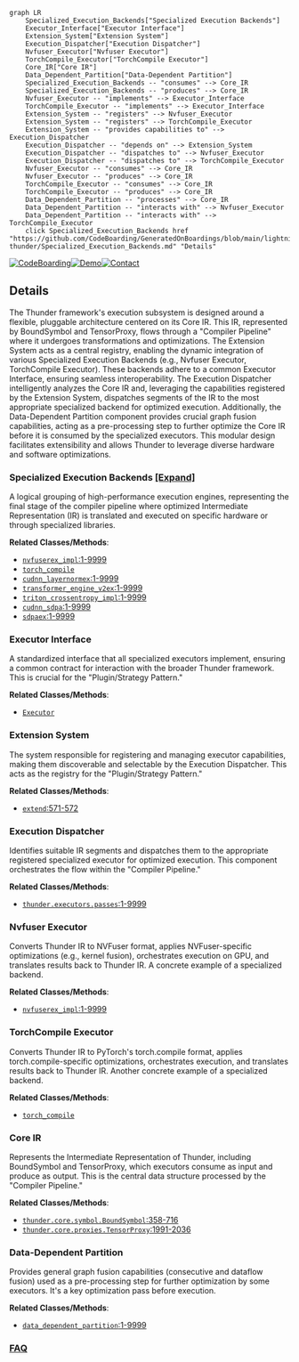 ```mermaid
graph LR
    Specialized_Execution_Backends["Specialized Execution Backends"]
    Executor_Interface["Executor Interface"]
    Extension_System["Extension System"]
    Execution_Dispatcher["Execution Dispatcher"]
    Nvfuser_Executor["Nvfuser Executor"]
    TorchCompile_Executor["TorchCompile Executor"]
    Core_IR["Core IR"]
    Data_Dependent_Partition["Data-Dependent Partition"]
    Specialized_Execution_Backends -- "consumes" --> Core_IR
    Specialized_Execution_Backends -- "produces" --> Core_IR
    Nvfuser_Executor -- "implements" --> Executor_Interface
    TorchCompile_Executor -- "implements" --> Executor_Interface
    Extension_System -- "registers" --> Nvfuser_Executor
    Extension_System -- "registers" --> TorchCompile_Executor
    Extension_System -- "provides capabilities to" --> Execution_Dispatcher
    Execution_Dispatcher -- "depends on" --> Extension_System
    Execution_Dispatcher -- "dispatches to" --> Nvfuser_Executor
    Execution_Dispatcher -- "dispatches to" --> TorchCompile_Executor
    Nvfuser_Executor -- "consumes" --> Core_IR
    Nvfuser_Executor -- "produces" --> Core_IR
    TorchCompile_Executor -- "consumes" --> Core_IR
    TorchCompile_Executor -- "produces" --> Core_IR
    Data_Dependent_Partition -- "processes" --> Core_IR
    Data_Dependent_Partition -- "interacts with" --> Nvfuser_Executor
    Data_Dependent_Partition -- "interacts with" --> TorchCompile_Executor
    click Specialized_Execution_Backends href "https://github.com/CodeBoarding/GeneratedOnBoardings/blob/main/lightning-thunder/Specialized_Execution_Backends.md" "Details"
```

[![CodeBoarding](https://img.shields.io/badge/Generated%20by-CodeBoarding-9cf?style=flat-square)](https://github.com/CodeBoarding/CodeBoarding)[![Demo](https://img.shields.io/badge/Try%20our-Demo-blue?style=flat-square)](https://www.codeboarding.org/demo)[![Contact](https://img.shields.io/badge/Contact%20us%20-%20contact@codeboarding.org-lightgrey?style=flat-square)](mailto:contact@codeboarding.org)

## Details

The Thunder framework's execution subsystem is designed around a flexible, pluggable architecture centered on its Core IR. This IR, represented by BoundSymbol and TensorProxy, flows through a "Compiler Pipeline" where it undergoes transformations and optimizations. The Extension System acts as a central registry, enabling the dynamic integration of various Specialized Execution Backends (e.g., Nvfuser Executor, TorchCompile Executor). These backends adhere to a common Executor Interface, ensuring seamless interoperability. The Execution Dispatcher intelligently analyzes the Core IR and, leveraging the capabilities registered by the Extension System, dispatches segments of the IR to the most appropriate specialized backend for optimized execution. Additionally, the Data-Dependent Partition component provides crucial graph fusion capabilities, acting as a pre-processing step to further optimize the Core IR before it is consumed by the specialized executors. This modular design facilitates extensibility and allows Thunder to leverage diverse hardware and software optimizations.

### Specialized Execution Backends [[Expand]](./Specialized_Execution_Backends.md)
A logical grouping of high-performance execution engines, representing the final stage of the compiler pipeline where optimized Intermediate Representation (IR) is translated and executed on specific hardware or through specialized libraries.


**Related Classes/Methods**:

- <a href="https://github.com/Lightning-AI/lightning-thunder/blob/main/thunder/executors/nvfuserex_impl.py#L1-L9999" target="_blank" rel="noopener noreferrer">`nvfuserex_impl`:1-9999</a>
- <a href="https://github.com/Lightning-AI/lightning-thunder/blob/main/thunder/benchmarks/benchmark_litgpt.py" target="_blank" rel="noopener noreferrer">`torch_compile`</a>
- <a href="https://github.com/Lightning-AI/lightning-thunder/blob/main/thunder/executors/cudnn_layernormex.py#L1-L9999" target="_blank" rel="noopener noreferrer">`cudnn_layernormex`:1-9999</a>
- <a href="https://github.com/Lightning-AI/lightning-thunder/blob/main/thunder/executors/transformer_engine_v2ex.py#L1-L9999" target="_blank" rel="noopener noreferrer">`transformer_engine_v2ex`:1-9999</a>
- <a href="https://github.com/Lightning-AI/lightning-thunder/blob/main/thunder/executors/triton_crossentropy_impl.py#L1-L9999" target="_blank" rel="noopener noreferrer">`triton_crossentropy_impl`:1-9999</a>
- <a href="https://github.com/Lightning-AI/lightning-thunder/blob/main/thunder/executors/cudnn_sdpa.py#L1-L9999" target="_blank" rel="noopener noreferrer">`cudnn_sdpa`:1-9999</a>
- <a href="https://github.com/Lightning-AI/lightning-thunder/blob/main/thunder/executors/sdpaex.py#L1-L9999" target="_blank" rel="noopener noreferrer">`sdpaex`:1-9999</a>


### Executor Interface
A standardized interface that all specialized executors implement, ensuring a common contract for interaction with the broader Thunder framework. This is crucial for the "Plugin/Strategy Pattern."


**Related Classes/Methods**:

- <a href="https://github.com/Lightning-AI/lightning-thunder/blob/main/examples/coverage/jit_coverage_hf.py" target="_blank" rel="noopener noreferrer">`Executor`</a>


### Extension System
The system responsible for registering and managing executor capabilities, making them discoverable and selectable by the Execution Dispatcher. This acts as the registry for the "Plugin/Strategy Pattern."


**Related Classes/Methods**:

- <a href="https://github.com/Lightning-AI/lightning-thunder/blob/main/thunder/core/proxies.py#L571-L572" target="_blank" rel="noopener noreferrer">`extend`:571-572</a>


### Execution Dispatcher
Identifies suitable IR segments and dispatches them to the appropriate registered specialized executor for optimized execution. This component orchestrates the flow within the "Compiler Pipeline."


**Related Classes/Methods**:

- <a href="https://github.com/Lightning-AI/lightning-thunder/blob/main/thunder/executors/passes.py#L1-L9999" target="_blank" rel="noopener noreferrer">`thunder.executors.passes`:1-9999</a>


### Nvfuser Executor
Converts Thunder IR to NVFuser format, applies NVFuser-specific optimizations (e.g., kernel fusion), orchestrates execution on GPU, and translates results back to Thunder IR. A concrete example of a specialized backend.


**Related Classes/Methods**:

- <a href="https://github.com/Lightning-AI/lightning-thunder/blob/main/thunder/executors/nvfuserex_impl.py#L1-L9999" target="_blank" rel="noopener noreferrer">`nvfuserex_impl`:1-9999</a>


### TorchCompile Executor
Converts Thunder IR to PyTorch's torch.compile format, applies torch.compile-specific optimizations, orchestrates execution, and translates results back to Thunder IR. Another concrete example of a specialized backend.


**Related Classes/Methods**:

- <a href="https://github.com/Lightning-AI/lightning-thunder/blob/main/thunder/benchmarks/benchmark_litgpt.py" target="_blank" rel="noopener noreferrer">`torch_compile`</a>


### Core IR
Represents the Intermediate Representation of Thunder, including BoundSymbol and TensorProxy, which executors consume as input and produce as output. This is the central data structure processed by the "Compiler Pipeline."


**Related Classes/Methods**:

- <a href="https://github.com/Lightning-AI/lightning-thunder/blob/main/thunder/core/symbol.py#L358-L716" target="_blank" rel="noopener noreferrer">`thunder.core.symbol.BoundSymbol`:358-716</a>
- <a href="https://github.com/Lightning-AI/lightning-thunder/blob/main/thunder/core/proxies.py#L1991-L2036" target="_blank" rel="noopener noreferrer">`thunder.core.proxies.TensorProxy`:1991-2036</a>


### Data-Dependent Partition
Provides general graph fusion capabilities (consecutive and dataflow fusion) used as a pre-processing step for further optimization by some executors. It's a key optimization pass before execution.


**Related Classes/Methods**:

- <a href="https://github.com/Lightning-AI/lightning-thunder/blob/main/thunder/executors/data_dependent_partition.py#L1-L9999" target="_blank" rel="noopener noreferrer">`data_dependent_partition`:1-9999</a>




### [FAQ](https://github.com/CodeBoarding/GeneratedOnBoardings/tree/main?tab=readme-ov-file#faq)